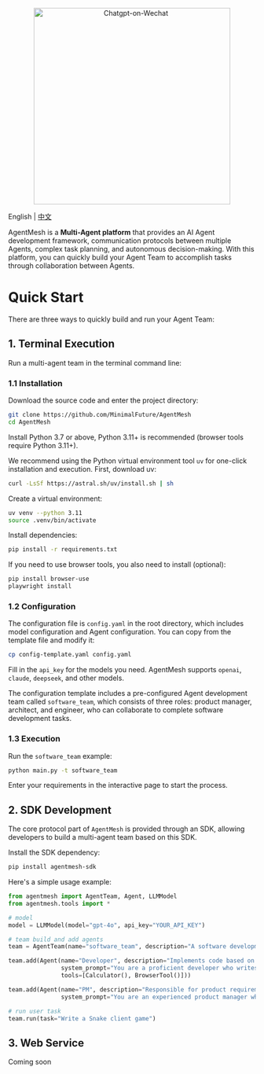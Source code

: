 <p align="center"><img src= "https://github.com/user-attachments/assets/1499f725-0a7c-42cd-9968-a607a95af5d4" alt="Chatgpt-on-Wechat" width="400" /></p>

English | <a href="/docs/README-CN.md">中文</a>

AgentMesh is a **Multi-Agent platform** that provides an AI Agent development framework, communication protocols between
multiple Agents, complex task planning, and autonomous decision-making. With this platform, you can quickly build your
Agent Team to accomplish tasks through collaboration between Agents.

# Quick Start

There are three ways to quickly build and run your Agent Team:

## 1. Terminal Execution

Run a multi-agent team in the terminal command line:

### 1.1 Installation

Download the source code and enter the project directory:

```bash
git clone https://github.com/MinimalFuture/AgentMesh
cd AgentMesh
```

Install Python 3.7 or above, Python 3.11+ is recommended (browser tools require Python 3.11+).

We recommend using the Python virtual environment tool `uv` for one-click installation and execution. First, download
uv:

```bash
curl -LsSf https://astral.sh/uv/install.sh | sh
```

Create a virtual environment:

```bash
uv venv --python 3.11
source .venv/bin/activate
```

Install dependencies:

```bash
pip install -r requirements.txt
```

If you need to use browser tools, you also need to install (optional):

```bash
pip install browser-use
playwright install
```

### 1.2 Configuration

The configuration file is `config.yaml` in the root directory, which includes model configuration and Agent
configuration. You can copy from the template file and modify it:

```bash
cp config-template.yaml config.yaml
```

Fill in the `api_key` for the models you need. AgentMesh supports `openai`, `claude`, `deepseek`, and other models.

The configuration template includes a pre-configured Agent development team called `software_team`, which consists of
three roles: product manager, architect, and engineer, who can collaborate to complete software development tasks.

### 1.3 Execution

Run the `software_team` example:

```bash
python main.py -t software_team
```

Enter your requirements in the interactive page to start the process.

## 2. SDK Development

The core protocol part of `AgentMesh` is provided through an SDK, allowing developers to build a multi-agent team based
on this SDK.

Install the SDK dependency:

```bash
pip install agentmesh-sdk
```

Here's a simple usage example:

```python
from agentmesh import AgentTeam, Agent, LLMModel
from agentmesh.tools import *

# model
model = LLMModel(model="gpt-4o", api_key="YOUR_API_KEY")

# team build and add agents
team = AgentTeam(name="software_team", description="A software development team", model=model)

team.add(Agent(name="Developer", description="Implements code based on PRD and architecture design", model=model,
               system_prompt="You are a proficient developer who writes clean, efficient, and maintainable code. Follow the PRD requirements and architecture guidelines precisely",
               tools=[Calculator(), BrowserTool()]))

team.add(Agent(name="PM", description="Responsible for product requirements and documentation",
               system_prompt="You are an experienced product manager who creates clear and comprehensive PRDs"))

# run user task
team.run(task="Write a Snake client game")
```

## 3. Web Service

Coming soon